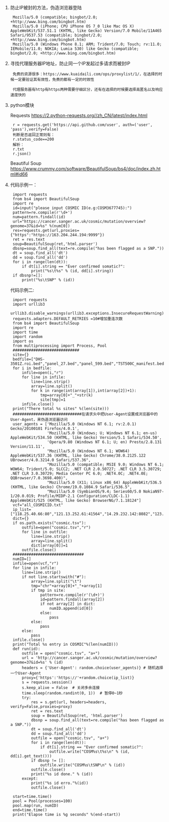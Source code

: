      
1. 防止IP被封的方法，伪造浏览器登陆

        Mozilla/5.0 (compatible; bingbot/2.0; +http://www.bing.com/bingbot.htm)
        Mozilla/5.0 (iPhone; CPU iPhone OS 7_0 like Mac OS X) AppleWebKit/537.51.1 (KHTML, like Gecko) Version/7.0 Mobile/11A465 Safari/9537.53 (compatible; bingbot/2.0; +http://www.bing.com/bingbot.htm)
        Mozilla/5.0 (Windows Phone 8.1; ARM; Trident/7.0; Touch; rv:11.0; IEMobile/11.0; NOKIA; Lumia 530) like Gecko (compatible; bingbot/2.0; +http://www.bing.com/bingbot.htm)

2. 寻找代理服务器IP地址，防止同一个IP发起过多请求而被封IP

        免费的资源很多：https://www.kuaidaili.com/ops/proxylist/1/，在选择的时候一定要验证其有效性，免费的都有一定的时效性
        
        代理服务器有http有https两种需要仔细区分，还有在选择的时候要选择高匿名以及响应速度快的

3. python模块
    
    Requests        https://2.python-requests.org//zh_CN/latest/index.html
    
        r = requests.get('https://api.github.com/user', auth=('user', 'pass'),verify=False)
        判断是否返回正常则有：
        r.status_code==200
        解析：
        r.txt
        r.json()

    Beautiful Soup  https://www.crummy.com/software/BeautifulSoup/bs4/doc/index.zh.html#id66
   
4. 
    代码示例一：

        import requests
        from bs4 import BeautifulSoup
        import re
        id=input("please input COSMIC ID(e.g:COSM3677745):")
        pattern=re.compile(r'\d+')
        num=pattern.findall(id)
        url="https://cancer.sanger.ac.uk/cosmic/mutation/overview?genome=37&id=%s" %(num[0])
        res=requests.get(url,proxies={"https":"https://163.204.244.194:9999"})
        ret = res.text
        soup=BeautifulSoup(ret,'html.parser')
        dbsnp=soup.find_all(text=re.compile("has been flagged as a SNP."))
        dt = soup.find_all('dt')
        dd = soup.find_all('dd')
        for i in range(len(dt)):
            if dt[i].string == "Ever confirmed somatic?":
                print("%s\t%s" % (id, dd[i].string))
        if dbsnp!=[]:
            print("%s\tSNP" % (id))
            
    代码示例二:

        import requests
        import urllib3
        urllib3.disable_warnings(urllib3.exceptions.InsecureRequestWarning)
        requests.adapters.DEFAULT_RETRIES =10#增加重连次数
        from bs4 import BeautifulSoup
        import re
        import time
        import random
        import os
        from multiprocessing import Process, Pool
        #############################
        site={}
        bedfile=["DHS-3501Z.roi.bed","panel_27.bed","panel_599.bed","TST500C_manifest.bed"]
        for i in bedfile:
            infile=open(i,"r")
            for line in infile:
                line=line.strip()
                array=line.split()
                for k in range(int(array[1]),int(array[2])+1):
                    tmp=array[0]+"_"+str(k)
                    site[tmp]=1
            infile.close()
        print("There total %s sites" %(len(site)))
        ##############################在请求头中把User-Agent设置成浏览器中的User-Agent，来伪造浏览器访问
        user_agents = ['Mozilla/5.0 (Windows NT 6.1; rv:2.0.1) Gecko/20100101 Firefox/4.0.1',
                       'Mozilla/5.0 (Windows; U; Windows NT 6.1; en-us) AppleWebKit/534.50 (KHTML, like Gecko) Version/5.1 Safari/534.50',
                       'Opera/9.80 (Windows NT 6.1; U; en) Presto/2.8.131 Version/11.11',
                       "Mozilla/5.0 (Windows NT 6.1; WOW64) AppleWebKit/537.36 (KHTML, like Gecko) Chrome/38.0.2125.122 UBrowser/4.0.3214.0 Safari/537.36",
                       "Mozilla/5.0 (compatible; MSIE 9.0; Windows NT 6.1; WOW64; Trident/5.0; SLCC2; .NET CLR 2.0.50727; .NET CLR 3.5.30729; .NET CLR 3.0.30729; Media Center PC 6.0; .NET4.0C; .NET4.0E; QQBrowser/7.0.3698.400)",
                       "Mozilla/5.0 (X11; Linux x86_64) AppleWebKit/536.5 (KHTML, like Gecko) Chrome/19.0.1084.9 Safari/536.5",
                       "Mozilla/5.0 (SymbianOS/9.4; Series60/5.0 NokiaN97-1/20.0.019; Profile/MIDP-2.1 Configuration/CLDC-1.1) AppleWebKit/525 (KHTML, like Gecko) BrowserNG/7.1.18124"]
        vcf="all_COSMICID.txt"
        ip_list=["118.25.40.66:80","121.13.252.61:41564","14.29.232.142:8082","123.56.74.221:80","111.230.99.192:8118"]
        dict={}
        if os.path.exists("cosmic.tsv"):
            outfile=open("cosmic.tsv","r")
            for line in outfile:
                line=line.strip()
                array=line.split()
                dict[array[0]]=1
            outfile.close()
        ###############################
        numID=[]
        infile=open(vcf,"r")
        for line in infile:
            line=line.strip()
            if not line.startswith("#"):
                array=line.split("\t")
                tmp="chr"+array[0]+"_"+array[1]
                if tmp in site:
                    pattern=re.compile(r'(\d+)')
                    id=pattern.findall(array[2])
                    if not array[2] in dict:
                        numID.append(id[0])
                    else:
                        pass
                else:
                    pass
            else:
                pass
        infile.close()
        print("Total %s entry in COSMIC"%(len(numID)))
        def run(id):
            outfile = open("cosmic.tsv", "a+")
            url = 'http://cancer.sanger.ac.uk/cosmic/mutation/overview?genome=37&id=%s' % (id)
            headers = {'User-Agent': random.choice(user_agents)} # 随机选择一个User-Agent
            proxy={'https':'https://'+random.choice(ip_list)}
            s = requests.session()
            s.keep_alive = False  # 关闭多余连接
            time.sleep(random.randint(0, 1))  # 暂停0~1秒
            try:
                res = s.get(url, headers=headers, verify=False,proxies=proxy)
                ret = res.text
                soup = BeautifulSoup(ret, 'html.parser')
                dbsnp = soup.find_all(text=re.compile("has been flagged as a SNP."))
                dt = soup.find_all('dt')
                dd = soup.find_all('dd')
                outfile = open("cosmic.tsv", "a+")
                for i in range(len(dt)):
                    if dt[i].string == "Ever confirmed somatic?":
                        outfile.write("COSM%s\t%s\n" % (id, dd[i].get_text()))
                if dbsnp != []:
                    outfile.write("COSM%s\tSNP\n" % (id))
                outfile.close()
                print("%s id done." % (id))
            except:
                print("%s id erro."%(id))
                outfile.close()
        
        start=time.time()
        pool = Pool(processes=100)
        pool.map(run, numID)
        end=time.time()
        print("Elapse time is %g seconds" %(end-start))
        
        
      